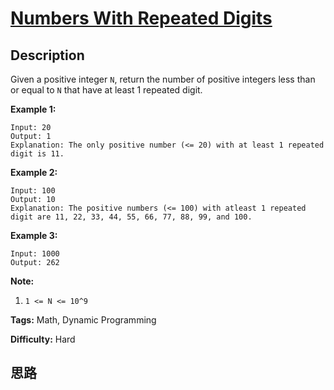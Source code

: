 # [Numbers With Repeated Digits][title]

## Description

Given a positive integer `N`, return the number of positive integers less than
or equal to `N` that have at least 1 repeated digit.



**Example 1:**
            Input: 20    Output: 1    Explanation: The only positive number (<= 20) with at least 1 repeated digit is 11.    

**Example 2:**
            Input: 100    Output: 10    Explanation: The positive numbers (<= 100) with atleast 1 repeated digit are 11, 22, 33, 44, 55, 66, 77, 88, 99, and 100.    

**Example 3:**
            Input: 1000    Output: 262    



**Note:**

  1. `1 <= N <= 10^9`


**Tags:** Math, Dynamic Programming

**Difficulty:** Hard

## 思路

[title]: https://leetcode.com/problems/numbers-with-repeated-digits
